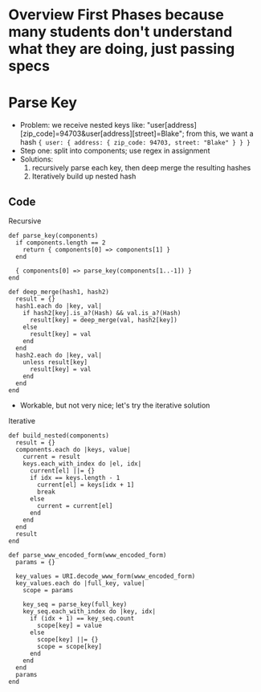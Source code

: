 # Overview First Phases because many students don't understand what they are doing, just passing specs
# Parse Key
* Problem: we receive nested keys like: 
  "user[address][zip_code]=94703&user[address][street]=Blake"; from this,
  we want a hash `{ user: { address: { zip_code: 94703, street: "Blake" } } }`
* Step one: split into components; use regex in assignment
* Solutions:
  1. recursively parse each key, then deep merge the resulting hashes
  2. Iteratively build up nested hash

## Code

Recursive
```
def parse_key(components)
  if components.length == 2
    return { components[0] => components[1] }
  end

  { components[0] => parse_key(components[1..-1]) }
end

def deep_merge(hash1, hash2) 
  result = {}
  hash1.each do |key, val|
    if hash2[key].is_a?(Hash) && val.is_a?(Hash)
      result[key] = deep_merge(val, hash2[key])
    else
      result[key] = val
    end
  end
  hash2.each do |key, val|
    unless result[key]
      result[key] = val
    end
  end
end
```
* Workable, but not very nice; let's try the iterative solution

Iterative
```
def build_nested(components)
  result = {}
  components.each do |keys, value|
    current = result
    keys.each_with_index do |el, idx|
      current[el] ||= {}
      if idx == keys.length - 1
        current[el] = keys[idx + 1]
        break
      else
        current = current[el]
      end
    end
  end
  result
end
```
```
def parse_www_encoded_form(www_encoded_form)
  params = {}

  key_values = URI.decode_www_form(www_encoded_form)
  key_values.each do |full_key, value|
    scope = params

    key_seq = parse_key(full_key)
    key_seq.each_with_index do |key, idx|
      if (idx + 1) == key_seq.count
        scope[key] = value
      else
        scope[key] ||= {}
        scope = scope[key]
      end
    end
  end
  params
end
```
